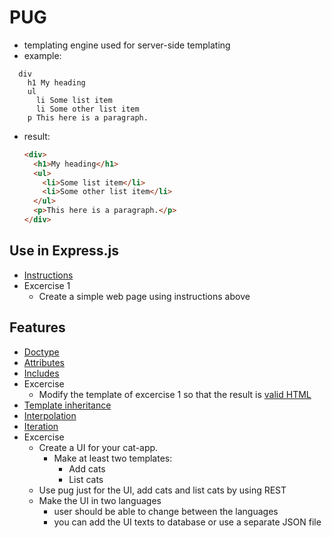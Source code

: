 # PUG
  * templating engine used for server-side templating
  * example: 
  ```jade
    div
      h1 My heading
      ul
        li Some list item
        li Some other list item
      p This here is a paragraph.
  ```
  * result:
      ```html
      <div>
        <h1>My heading</h1>
        <ul>
          <li>Some list item</li>
          <li>Some other list item</li>
        </ul>
        <p>This here is a paragraph.</p>
      </div>
      ```

## Use in Express.js
  * [Instructions](https://expressjs.com/en/guide/using-template-engines.html)
  * Excercise 1
    * Create a simple web page using instructions above
  
## Features
  * [Doctype](https://pugjs.org/language/doctype.html)
  * [Attributes](https://pugjs.org/language/attributes.html)
  * [Includes](https://pugjs.org/language/includes.html)
  * Excercise
    * Modify the template of excercise 1 so that the result is [valid HTML](https://validator.w3.org/)
  * [Template inheritance](https://pugjs.org/language/inheritance.html)
  * [Interpolation](Interpolation)
  * [Iteration](https://pugjs.org/language/iteration.html)
  * Excercise
      * Create a UI for your cat-app.
        * Make at least two templates:
            * Add cats
            * List cats
      * Use pug just for the UI, add cats and list cats by using REST
      * Make the UI in two languages
        * user should be able to change between the languages
        * you can add the UI texts to database or use a separate JSON file
